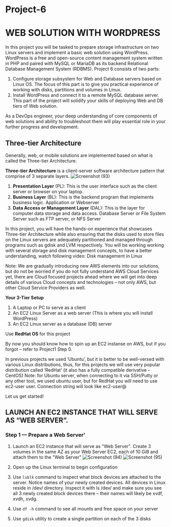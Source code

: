 # Project-6

WEB SOLUTION WITH WORDPRESS
=========

In this project you will be tasked to prepare storage infrastructure on two Linux servers and implement a basic web solution using WordPress. WordPress is a free and open-source content management system written in PHP and paired with MySQL or MariaDB as its backend Relational Database Management System (RDBMS).
Project 6 consists of two parts:
1. Configure storage subsystem for Web and Database servers based on Linux OS. The focus of this part is to give you practical experience of working with disks, partitions and volumes in Linux.
2. Install WordPress and connect it to a remote MySQL database server. This part of the project will solidify your skills of deploying Web and DB tiers of Web solution.

As a DevOps engineer, your deep understanding of core components of web solutions and ability to troubleshoot them will play essential role in your further progress and development.

## Three-tier Architecture

Generally, web, or mobile solutions are implemented based on what is called the Three-tier Architecture.

**Three-tier Architecture** is a client-server software architecture pattern that comprise of 3 separate layers.
![Screenshot (93)](https://user-images.githubusercontent.com/111396874/227518781-84597f34-4a00-4525-886b-29289d5e20b1.png)

1. **Presentation Layer** (PL): This is the user interface such as the client server or browser on your laptop.
2. **Business Layer** (BL): This is the backend program that implements business logic. Application or Webserver
3. **Data Access or Management Layer** (DAL): This is the layer for computer data storage and data access. Database Server or File System Server such as FTP server, or NFS Server

In this project, you will have the hands-on experience that showcases Three-tier Architecture while also ensuring that the disks used to store files on the Linux servers are adequately partitioned and managed through programs such as gdisk and LVM respectively.
You will be working working with several storage and disk management concepts, to have a better understanding, watch following video:
Disk management in Linux

Note: We are gradually introducing new AWS elements into our solutions, but do not be worried if you do not fully understand AWS Cloud Services yet, there are Cloud focused projects ahead where we will get into deep details of various Cloud concepts and technologies – not only AWS, but other Cloud Service Providers as well.

**Your 3-Tier Setup**

1. A Laptop or PC to serve as a client
2. An EC2 Linux Server as a web server (This is where you will install WordPress)
3. An EC2 Linux server as a database (DB) server

Use **RedHat OS** for this project

By now you should know how to spin up an EC2 instanse on AWS, but if you forgot – refer to Project1 Step 0.

In previous projects we used ‘Ubuntu’, but it is better to be well-versed with various Linux distributions, thus, for this projects we will use very popular distribution called ‘RedHat’ (it also has a fully compatible derivative – CentOS)
Note: for Ubuntu server, when connecting to it via SSH/Putty or any other tool, we used ubuntu user, but for RedHat you will need to use ec2-user user. Connection string will look like ec2-user@<Public-IP>

Let us get started!
  
## LAUNCH AN EC2 INSTANCE THAT WILL SERVE AS “WEB SERVER”.
### Step 1 — Prepare a Web Server'

1. Launch an EC2 instance that will serve as "Web Server". Create 3 volumes in the same AZ as your Web Server EC2, each of 10 GiB and attach them to the "Web Server"
![Screenshot (94)](https://user-images.githubusercontent.com/111396874/227520780-26e15786-726a-48c0-9e91-7dc0a8bffe77.png)
![Screenshot (95)](https://user-images.githubusercontent.com/111396874/227520810-08e144f3-0d3c-499e-8209-9652ddb10ed0.png)

2. Open up the Linux terminal to begin configuration
3. Use ``lsblk`` command to inspect what block devices are attached to the server. Notice names of your newly created devices. All devices in Linux reside in /dev/ directory. Inspect it with ls /dev/ and make sure you see all 3 newly created block devices there – their names will likely be xvdf, xvdh, xvdg.

4. Use ``df -h`` command to see all mounts and free space on your server
5. Use ``gdisk`` utility to create a single partition on each of the 3 disks




  
